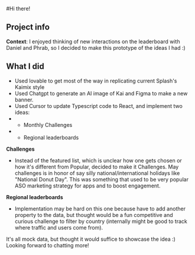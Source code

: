 #Hi there!

## Project info

**Context**: 
I enjoyed thinking of new interactions on the leaderboard with Daniel and Phrab, so I decided to make this prototype of the ideas I had :)

## What I did

- Used lovable to get most of the way in replicating current Splash's Kaimix style
- Used Chatgpt to generate an AI image of Kai and Figma to make a new banner.
- Used Cursor to update Typescript code to React, and implement two ideas:
- - Monthly Challenges
- - Regional leaderboards
 
**Challenges**
- Instead of the featured list, which is unclear how one gets chosen or how it's different from Popular, decided to make it Challenges. May challenges is in honor of say silly national/international holidays like "National Donut Day". This was something that used to be very popular ASO marketing strategy for apps and to boost engagement.

**Regional leaderboards**
- Implementation may be hard on this one because have to add another property to the data, but thought would be a fun competitive and curious challenge to filter by country (internally might be good to track where traffic and users come from).

It's all mock data, but thought it would suffice to showcase the idea :) Looking forward to chatting more!




